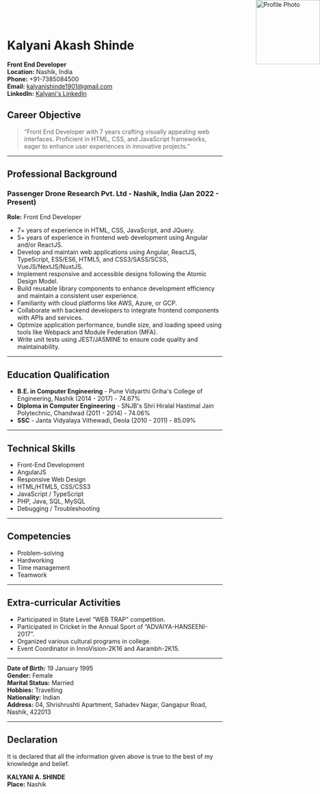 # Kalyani Akash Shinde


<img align="right" width="150" style="position: absolute; top: 0; right: 0;" src="https://github.com/ShindeKalyani/_77/blob/main/kalyaniimg.png" alt="Profile Photo">

<div align="left">

  
**Front End Developer**  
**Location:** Nashik, India  
**Phone:** +91-7385084500  
**Email:** [kalyanishinde1901@gmail.com](mailto:kalyanishinde1901@gmail.com)  
**LinkedIn:** [Kalyani's LinkedIn](https://www.linkedin.com/in/kalyani-shinde-9111041)  



</div>



## Career Objective  
> “Front End Developer with 7 years crafting visually appealing web interfaces. Proficient in HTML, CSS, and JavaScript frameworks, eager to enhance user experiences in innovative projects.”

---

## Professional Background

### Passenger Drone Research Pvt. Ltd - Nashik, India (Jan 2022 - Present)  
**Role:** Front End Developer  

- 7+ years of experience in HTML, CSS, JavaScript, and JQuery.  
- 5+ years of experience in frontend web development using Angular and/or ReactJS.  
- Develop and maintain web applications using Angular, ReactJS, TypeScript, ES5/ES6, HTML5, and CSS3/SASS/SCSS, VueJS/NextJS/NuxtJS.  
- Implement responsive and accessible designs following the Atomic Design Model.  
- Build reusable library components to enhance development efficiency and maintain a consistent user experience.  
- Familiarity with cloud platforms like AWS, Azure, or GCP.  
- Collaborate with backend developers to integrate frontend components with APIs and services.  
- Optimize application performance, bundle size, and loading speed using tools like Webpack and Module Federation (MFA).  
- Write unit tests using JEST/JASMINE to ensure code quality and maintainability.

---

## Education Qualification  
- **B.E. in Computer Engineering** - Pune Vidyarthi Griha's College of Engineering, Nashik (2014 - 2017) - 74.67%  
- **Diploma in Computer Engineering** - SNJB's Shri Hiralal Hastimal Jain Polytechnic, Chandwad (2011 - 2014) - 74.06%  
- **SSC** - Janta Vidyalaya Vithewadi, Deola (2010 - 2011) - 85.09%

---

## Technical Skills  
- Front-End Development  
- AngularJS  
- Responsive Web Design  
- HTML/HTML5, CSS/CSS3  
- JavaScript / TypeScript  
- PHP, Java, SQL, MySQL  
- Debugging / Troubleshooting  

---

## Competencies  
- Problem-solving  
- Hardworking  
- Time management  
- Teamwork  

---

## Extra-curricular Activities  
- Participated in State Level “WEB TRAP” competition.  
- Participated in Cricket in the Annual Sport of “ADVAIYA-HANSEENI-2017”.  
- Organized various cultural programs in college.  
- Event Coordinator in InnoVision-2K16 and Aarambh-2K15.

---

**Date of Birth:** 19 January 1995  
**Gender:** Female  
**Marital Status:** Married  
**Hobbies:** Travelling  
**Nationality:** Indian  
**Address:** 04, Shrishrushti Apartment, Sahadev Nagar, Gangapur Road, Nashik, 422013

---

## Declaration  
It is declared that all the information given above is true to the best of my knowledge and belief.

**KALYANI A. SHINDE**  
**Place:** Nashik 

